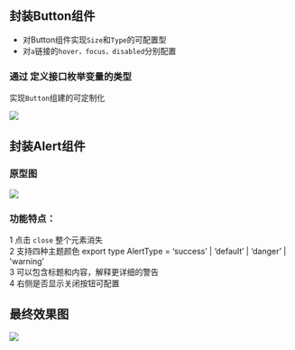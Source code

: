 ## 封装Button组件
- 对Button组件实现`Size`和`Type`的可配置型
- 对`a`链接的`hover，focus，disabled`分别配置

### 通过 定义接口枚举变量的类型 
实现`Button`组建的可定制化

![](https://tva1.sinaimg.cn/large/007S8ZIlly1gifua2d3glj31wg0rw7gu.jpg)

## 封装Alert组件
### 原型图
![](https://tva1.sinaimg.cn/large/007S8ZIlly1gifu84ze46j30eb03574b.jpg)

### 功能特点：
1 点击 `close` 整个元素消失 <br/>
2 ⽀持四种主题颜⾊ export type AlertType = ‘success’ | ‘default’ | ‘danger’ | 'warning’  <br/>
3 可以包含标题和内容，解释更详细的警告  <br/>
4 右侧是否显⽰关闭按钮可配置 <br/>

## 最终效果图

![](https://tva1.sinaimg.cn/large/007S8ZIlly1gifubisic6j30qt076wfc.jpg)

